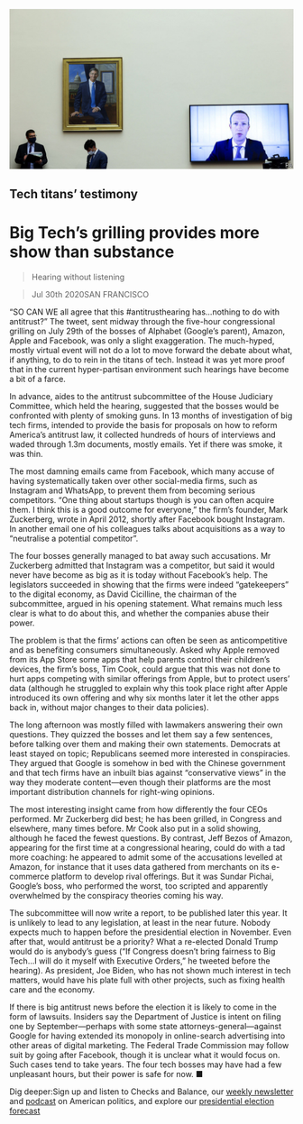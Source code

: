 ![](./images/20200801_USP503.jpg)

## Tech titans’ testimony

# Big Tech’s grilling provides more show than substance

> Hearing without listening

> Jul 30th 2020SAN FRANCISCO

“SO CAN WE all agree that this #antitrusthearing has...nothing to do with antitrust?” The tweet, sent midway through the five-hour congressional grilling on July 29th of the bosses of Alphabet (Google’s parent), Amazon, Apple and Facebook, was only a slight exaggeration. The much-hyped, mostly virtual event will not do a lot to move forward the debate about what, if anything, to do to rein in the titans of tech. Instead it was yet more proof that in the current hyper-partisan environment such hearings have become a bit of a farce.

In advance, aides to the antitrust subcommittee of the House Judiciary Committee, which held the hearing, suggested that the bosses would be confronted with plenty of smoking guns. In 13 months of investigation of big tech firms, intended to provide the basis for proposals on how to reform America’s antitrust law, it collected hundreds of hours of interviews and waded through 1.3m documents, mostly emails. Yet if there was smoke, it was thin.

The most damning emails came from Facebook, which many accuse of having systematically taken over other social-media firms, such as Instagram and WhatsApp, to prevent them from becoming serious competitors. “One thing about startups though is you can often acquire them. I think this is a good outcome for everyone,” the firm’s founder, Mark Zuckerberg, wrote in April 2012, shortly after Facebook bought Instagram. In another email one of his colleagues talks about acquisitions as a way to “neutralise a potential competitor”.

The four bosses generally managed to bat away such accusations. Mr Zuckerberg admitted that Instagram was a competitor, but said it would never have become as big as it is today without Facebook’s help. The legislators succeeded in showing that the firms were indeed “gatekeepers” to the digital economy, as David Cicilline, the chairman of the subcommittee, argued in his opening statement. What remains much less clear is what to do about this, and whether the companies abuse their power.

The problem is that the firms’ actions can often be seen as anticompetitive and as benefiting consumers simultaneously. Asked why Apple removed from its App Store some apps that help parents control their children’s devices, the firm’s boss, Tim Cook, could argue that this was not done to hurt apps competing with similar offerings from Apple, but to protect users’ data (although he struggled to explain why this took place right after Apple introduced its own offering and why six months later it let the other apps back in, without major changes to their data policies).

The long afternoon was mostly filled with lawmakers answering their own questions. They quizzed the bosses and let them say a few sentences, before talking over them and making their own statements. Democrats at least stayed on topic; Republicans seemed more interested in conspiracies. They argued that Google is somehow in bed with the Chinese government and that tech firms have an inbuilt bias against “conservative views” in the way they moderate content—even though their platforms are the most important distribution channels for right-wing opinions.

The most interesting insight came from how differently the four CEOs performed. Mr Zuckerberg did best; he has been grilled, in Congress and elsewhere, many times before. Mr Cook also put in a solid showing, although he faced the fewest questions. By contrast, Jeff Bezos of Amazon, appearing for the first time at a congressional hearing, could do with a tad more coaching: he appeared to admit some of the accusations levelled at Amazon, for instance that it uses data gathered from merchants on its e-commerce platform to develop rival offerings. But it was Sundar Pichai, Google’s boss, who performed the worst, too scripted and apparently overwhelmed by the conspiracy theories coming his way.

The subcommittee will now write a report, to be published later this year. It is unlikely to lead to any legislation, at least in the near future. Nobody expects much to happen before the presidential election in November. Even after that, would antitrust be a priority? What a re-elected Donald Trump would do is anybody’s guess (“If Congress doesn’t bring fairness to Big Tech...I will do it myself with Executive Orders,” he tweeted before the hearing). As president, Joe Biden, who has not shown much interest in tech matters, would have his plate full with other projects, such as fixing health care and the economy.

If there is big antitrust news before the election it is likely to come in the form of lawsuits. Insiders say the Department of Justice is intent on filing one by September—perhaps with some state attorneys-general—against Google for having extended its monopoly in online-search advertising into other areas of digital marketing. The Federal Trade Commission may follow suit by going after Facebook, though it is unclear what it would focus on. Such cases tend to take years. The four tech bosses may have had a few unpleasant hours, but their power is safe for now. ■

Dig deeper:Sign up and listen to Checks and Balance, our [weekly newsletter](https://www.economist.com//checksandbalance/) and [podcast](https://www.economist.com//podcasts/2020/07/24/checks-and-balance-our-weekly-podcast-on-american-politics) on American politics, and explore our [presidential election forecast](https://www.economist.com/https://projects.economist.com/us-2020-forecast/president)